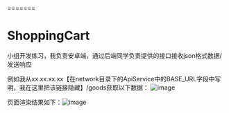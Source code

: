 =======
# ShoppingCart
小组开发练习，我负责安卓端，通过后端同学负责提供的接口接收json格式数据/发送响应

例如我从xx.xx.xx.xx【在network目录下的ApiService中的BASE_URL字段中写明，我在这里把该链接隐藏】/goods获取以下数据：
![image](https://github.com/zyx1025/ShoppingCart/assets/109834311/862610df-6e7d-42f4-bbd5-ab2796fcb64e)

页面渲染结果如下：![image](https://github.com/zyx1025/ShoppingCart/assets/109834311/d521c59e-664c-4a09-b39a-8495d846a356)
